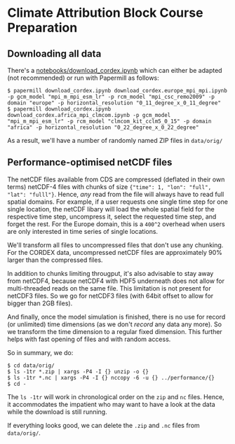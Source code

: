 # Climate Attribution Block Course Preparation

## Downloading all data

There's a [notebooks/download_cordex.ipynb](notebooks/download_cordex.ipynb) which can either be adapted (not recommended) or run with Papermill as follows:
```shell
$ papermill download_cordex.ipynb download_cordex.europe_mpi_mpi.ipynb -p gcm_model "mpi_m_mpi_esm_lr" -p rcm_model "mpi_csc_remo2009" -p domain "europe" -p horizontal_resolution "0_11_degree_x_0_11_degree"
$ papermill download_cordex.ipynb download_cordex.africa_mpi_clmcom.ipynb -p gcm_model "mpi_m_mpi_esm_lr" -p rcm_model "clmcom_kit_cclm5_0_15" -p domain "africa" -p horizontal_resolution "0_22_degree_x_0_22_degree"
```
As a result, we'll have a number of randomly named ZIP files in `data/orig/`

## Performance-optimised netCDF files

The netCDF files available from CDS are compressed (deflated in their own terms) netCDF-4 files with chunks of size `{"time": 1, "lon": "full", "lat": "fulll"}`.
Hence, _any_ read from the file will always have to read full spatial domains. 
For example, if a user requests one single time step for one single location, the netCDF libary will load the whole spatial field for the respective time step, uncompress it, select the requested time step, and forget the rest.
For the Europe domain, this is a `400^2` overhead when users are only interested in time series of single locations.

We'll transform all files to uncompressed files that don't use any chunking.
For the CORDEX data, uncompressed netCDF files are approximately 90% larger than the compressed files.

In addition to chunks limiting througput, it's also advisable to stay away from netCDF4, because netCDF4 with HDF5 underneath does not allow for multi-threaded reads on the same file. This limitation is not present for netCDF3 files. So we go for netCDF3 files (with 64bit offset to allow for bigger than 2GB files).

And finally, once the model simulation is finished, there is no use for record (or unlimited) time dimensions (as we don't _record_ any data any more). So we transform the time dimension to a regular fixed dimension. This further helps with fast opening of files and with random access.

So in summary, we do:
```shell
$ cd data/orig/
$ ls -1tr *.zip | xargs -P4 -I {} unzip -o {}
$ ls -1tr *.nc | xargs -P4 -I {} nccopy -6 -u {} ../performance/{}
$ cd -
```
The `ls -1tr` will work in chronological order on the `zip` and `nc` files.
Hence, it accommodates the impatient who may want to have a look at the data while the download is still running.

If everything looks good, we can delete the `.zip` and `.nc` files from `data/orig/`.